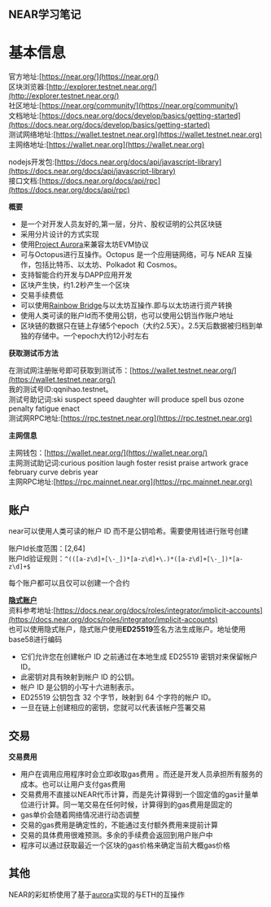 NEAR学习笔记
----------------------------------

# 基本信息

官方地址:[https://near.org/](https://near.org/)<br>
区块浏览器:[http://explorer.testnet.near.org/](http://explorer.testnet.near.org/)<br>
社区地址:[https://near.org/community/](https://near.org/community/)<br>
文档地址:[https://docs.near.org/docs/develop/basics/getting-started](https://docs.near.org/docs/develop/basics/getting-started)<br>
测试网络地址:[https://wallet.testnet.near.org](https://wallet.testnet.near.org)<br>
主网络地址:[https://wallet.near.org](https://wallet.near.org)

nodejs开发包:[https://docs.near.org/docs/api/javascript-library](https://docs.near.org/docs/api/javascript-library)<br>
接口文档:[https://docs.near.org/docs/api/rpc](https://docs.near.org/docs/api/rpc)

**概要**<br>
* 是一个对开发人员友好的,第一层，分片、股权证明的公共区块链
* 采用分片设计的方式实现
* 使用[Project Aurora](http://www.aurora.dev/)来兼容太坊EVM协议
* 可与Octopus进行互操作。Octopus 是一个应用链网络，可与 NEAR 互操作，包括比特币、以太坊、Polkadot 和 Cosmos。
* 支持智能合约开发与DAPP应用开发
* 区块产生快，约1.2秒产生一个区块
* 交易手续费低
* 可以使用[Rainbow Bridge](https://rainbowbridge.app/)与以太坊互操作.即与以太坊进行资产转换
* 使用人类可读的账户Id而不使用公钥，也可以使用公钥当作账户地址
* 区块链的数据只在链上存储5个epoch（大约2.5天）。2.5天后数据被归档到单独的存储中。一个epoch大约12小时左右

**获取测试币方法**

在测试网注册账号即可获取到测试币：[https://wallet.testnet.near.org/](https://wallet.testnet.near.org/)<br>
我的测试号ID:qqnihao.testnet。<br>
测试号助记词:ski suspect speed daughter will produce spell bus ozone penalty fatigue enact<br>
测试网RPC地址:[https://rpc.testnet.near.org](https://rpc.testnet.near.org)

**主网信息**

主网钱包：[https://wallet.near.org/](https://wallet.near.org/)<br>
主网测试助记词:curious position laugh foster resist praise artwork grace february curve debris year<br>
主网RPC地址:[https://rpc.mainnet.near.org](https://rpc.mainnet.near.org)

## 账户
near可以使用人类可读的帐户 ID 而不是公钥哈希。需要使用钱进行账号创建

账户Id长度范围：[2,64]<br>
账户Id验证规则：`^(([a-z\d]+[\-_])*[a-z\d]+\.)*([a-z\d]+[\-_])*[a-z\d]+$`


每个账户都可以且仅可以创建一个合约

**[隐式账户](https://docs.near.org/docs/roles/integrator/implicit-accounts)**<br>
资料参考地址:[https://docs.near.org/docs/roles/integrator/implicit-accounts](https://docs.near.org/docs/roles/integrator/implicit-accounts)<br>
也可以使用隐式账户，隐式账户使用**ED25519**签名方法生成账户。地址使用base58进行编码
* 它们允许您在创建帐户 ID 之前通过在本地生成 ED25519 密钥对来保留帐户 ID。
* 此密钥对具有映射到帐户 ID 的公钥。
* 帐户 ID 是公钥的小写十六进制表示。
* ED25519 公钥包含 32 个字节，映射到 64 个字符的帐户 ID。
* 一旦在链上创建相应的密钥，您就可以代表该帐户签署交易

## 交易

**交易费用**<br>
* 用户在调用应用程序时会立即收取gas费用 。而还是开发人员承担所有服务的成本。也可以让用户支付gas费用
* 交易费用不直接以NEAR代币计算，而是先计算得到一个固定值的gas计量单位进行计算。同一笔交易在任何时候，计算得到的gas费用是固定的
* gas单价会随着网络情况进行动态调整
* 交易的gas费用是确定性的，不能通过支付额外费用来提前计算
* 交易的具体费用很难预测。多余的手续费会返回到用户账户中
* 程序可以通过获取最近一个区块的gas价格来确定当前大概gas价格


## 其他
NEAR的彩虹桥使用了基于[aurora](https://aurora.dev/)实现的与ETH的互操作